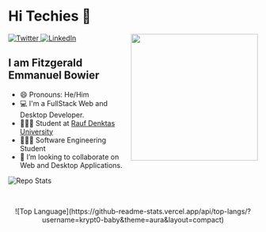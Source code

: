 # Hi Techies 👋

<div align="left">
  <a href="https://twitter.com/Krypt0_Baby">
    <img
      src="https://img.shields.io/twitter/follow/krypt0_baby?label=Twitter&logo=twitter&style=flat-square&color=1da1f2&logoColor=ffffff"
      alt="Twitter"
    />
  </a>
  <a href="https://www.linkedin.com/in/krypt0-baby/">
    <img
      src="https://img.shields.io/static/v1?logo=linkedin&style=flat-square&color=0072b1&label=LinkedIn&message=%E2%98%86"
      alt="LinkedIn"
    />
  </a>


  <a href="https://api.daily.dev/get?r=krypt0-baby" target="_blank">
    <img
      width="256"
      align="right"
      src="https://raw.githubusercontent.com/krypt0-baby/krypt0-baby/devcard/devcard.svg"
    />
  </a>
</div>

## I am Fitzgerald Emmanuel Bowier

- 😄 Pronouns: He/Him
- 💻 I'm a FullStack Web and Desktop Developer.
- 👨🏾‍🎓 Student at [Rauf Denktas University](https://www.rdu.edu.tr/en)
- 👨🏾‍💻 Software Engineering Student
- 💞️ I’m looking to collaborate on Web and Desktop Applications.


![Repo Stats](https://github-readme-stats.vercel.app/api?username=krypt0-baby&show_icons=true&include_all_commits=true&theme=ocean_dark&cache_seconds=3200")

<br />
<p align="center">
![Top Language](https://github-readme-stats.vercel.app/api/top-langs/?username=krypt0-baby&theme=aura&layout=compact)
</p>
